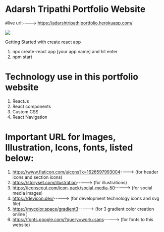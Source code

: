 # Adarsh Tripathi Portfolio Website

#live url:---->  <a href="https://adarshtripathiportfolio.herokuapp.com/">https://adarshtripathiportfolio.herokuapp.com/</a>

 <img src="../../assets/images/github-banner/banner1.png" className="picture" />

Getting Started with create react app 
1. npx create-react app [your app name] and hit enter
2. npm start


# Technology use in this portfolio website
1. ReactJs
2. React components
3. Custom CSS
4. React Navigation


# Important URL for Images, Illustration, Icons, fonts, listed below:
1. <a href="https://www.flaticon.com/uicons?k=1626597993004">https://www.flaticon.com/uicons?k=1626597993004</a>----> (for header icons and section icons)
2. <a href="https://storyset.com/illustration">https://storyset.com/illustration</a>----->
      (for illustrations)
3. <a href="https://iconscout.com/icon-pack/social-media-50">https://iconscout.com/icon-pack/social-media-50</a>-----> (for social media images) 
4. <a href="https://devicon.dev/">https://devicon.dev/</a>-----> (for development technology icons and svg file) 
5. <a href="https://mycolor.space/gradient3">https://mycolor.space/gradient3</a>-----> (for 3 gradient color creation online ) 
6. <a href="https://fonts.google.com/?query=work+sans">https://fonts.google.com/?query=work+sans</a>-----> (for fonts to this website) 



